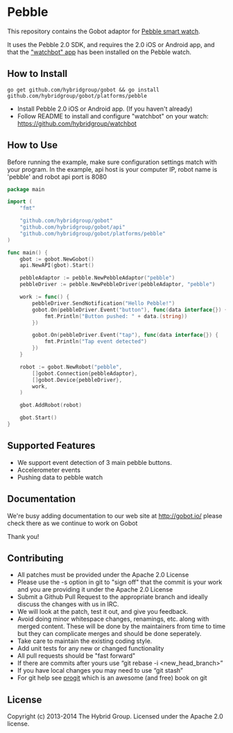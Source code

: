 # Pebble

This repository contains the Gobot adaptor for [Pebble smart watch](http://getpebble.com/).

It uses the Pebble 2.0 SDK, and requires the 2.0 iOS or Android app, and that the ["watchbot" app](https://github.com/hybridgroup/watchbot) has been installed on the Pebble watch.

## How to Install

```
go get github.com/hybridgroup/gobot && go install github.com/hybridgroup/gobot/platforms/pebble
```

* Install Pebble 2.0 iOS or Android app. (If you haven't already)
* Follow README to install and configure "watchbot" on your watch: https://github.com/hybridgroup/watchbot

## How to Use

Before running the example, make sure configuration settings match with your program. In the example, api host is your computer IP, robot name is 'pebble' and robot api port is 8080

```go
package main

import (
	"fmt"

	"github.com/hybridgroup/gobot"
	"github.com/hybridgroup/gobot/api"
	"github.com/hybridgroup/gobot/platforms/pebble"
)

func main() {
	gbot := gobot.NewGobot()
	api.NewAPI(gbot).Start()

	pebbleAdaptor := pebble.NewPebbleAdaptor("pebble")
	pebbleDriver := pebble.NewPebbleDriver(pebbleAdaptor, "pebble")

	work := func() {
		pebbleDriver.SendNotification("Hello Pebble!")
		gobot.On(pebbleDriver.Event("button"), func(data interface{}) {
			fmt.Println("Button pushed: " + data.(string))
		})

		gobot.On(pebbleDriver.Event("tap"), func(data interface{}) {
			fmt.Println("Tap event detected")
		})
	}

	robot := gobot.NewRobot("pebble",
		[]gobot.Connection{pebbleAdaptor},
		[]gobot.Device{pebbleDriver},
		work,
	)

	gbot.AddRobot(robot)

	gbot.Start()
}

```

## Supported Features

* We support event detection of 3 main pebble buttons.
* Accelerometer events
* Pushing data to pebble watch

## Documentation

We're busy adding documentation to our web site at http://gobot.io/ please check there as we continue to work on Gobot

Thank you!

## Contributing

* All patches must be provided under the Apache 2.0 License
* Please use the -s option in git to "sign off" that the commit is your work and you are providing it under the Apache 2.0 License
* Submit a Github Pull Request to the appropriate branch and ideally discuss the changes with us in IRC.
* We will look at the patch, test it out, and give you feedback.
* Avoid doing minor whitespace changes, renamings, etc. along with merged content. These will be done by the maintainers from time to time but they can complicate merges and should be done seperately.
* Take care to maintain the existing coding style.
* Add unit tests for any new or changed functionality
* All pull requests should be "fast forward"
* If there are commits after yours use “git rebase -i <new_head_branch>”
* If you have local changes you may need to use “git stash”
* For git help see [progit](http://git-scm.com/book) which is an awesome (and free) book on git

## License

Copyright (c) 2013-2014 The Hybrid Group. Licensed under the Apache 2.0 license.
